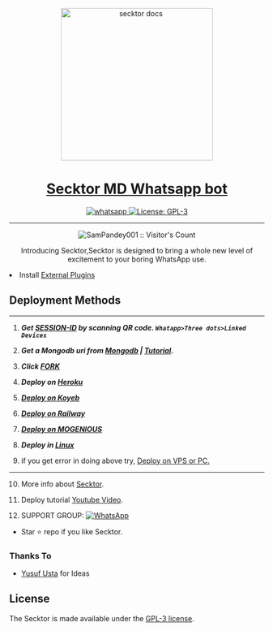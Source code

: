   <p align="center">  
  <a href="https://citel.vercel.app/">
    <img alt="secktor docs" height="300" src="https://secktorbot.onrender.com/main.jpg">
    <h1 align="center">Secktor MD Whatsapp bot</h1>
  </a>
</p>
   
<p align="center">

  <a aria-label="Join our chats" href="https://chat.whatsapp.com/Fo5bT3lQSF53NfJp0u9BqJ" target="_blank">
    <img alt="whatsapp" src="https://img.shields.io/badge/Join Group-25D366?style=for-the-badge&logo=whatsapp&logoColor=white" />
  </a>
 
  <a aria-label="Secktor is free to use" href="https://github.com/asrher/akidasek/blob/main/LICENCE" target="_blank">
    <img alt="License: GPL-3" src="https://badges.frapsoft.com/os/gpl/gpl.png?v=103)](https://opensource.org/licenses/GPL-3.0/" target="_blank" />
  </a>
</p>


---

<p align="center"><img src="https://profile-counter.glitch.me/{SamPandey001}/count.svg" alt="SamPandey001 :: Visitor's Count" /></p>

  <p align="center"> Introducing Secktor,Secktor is designed to bring a whole new level of excitement to your boring WhatsApp use. </p
 
- Install [External Plugins](https://github.com/SamPandey001/Secktor-Plugins)
## Deployment Methods
---
1. ***Get [SESSION-ID](https://secktorbot.onrender.com/) by scanning QR code. `Whatapp>Three dots>Linked Devices`***
2.  ***Get a Mongodb uri from [Mongodb](https://github.com/asrher/akidasek/wiki/Mongodb-URI) | [Tutorial](https://www.youtube.com/watch?v=WWrpBCBlyuo).***
3.  ***Click [FORK](https://github.com/asrher/akidasek/fork)***
4.  ***Deploy on [Heroku](https://heroku.com/deploy?template=https://github.com/asrher/edith.git)***

5. ***[Deploy on Koyeb](https://app.koyeb.com/apps/deploy?type=git&repository=github.com/asrher/random_bot&Branch=main&env%5BSESSION_ID%5D&env%5BOWNER_NUMBER%5D&env%5BMONGODB_URI%5D&&env%5BOWNER_NAME%5D&env%5BKOYEB_API%5D&env%5BPREFIX%5D=.&env%5BTHUMB_IMAGE%5D=https://i.imgur.com/b9Dv5vo_d.webp?maxwidth=640&shape=thumb&fidelity=medium&env%5Bemail%5D=%D9%85%D8%A7%D9%81%D9%8A&env%5Bglobal_url%5D=instagram.com&env%5BFAKE_COUNTRY_CODE%5D=92&env%5BREAD_MESSAGE%5D=false&env%5BDISABLE_PM%5D=false&env%5BWORKTYPE%5D=public&env%5BTHEME%5D=JEJE&env%5BPACK_INFO%5D=CR7%F0%9F%92%99;bot&name=jejebot&env%5BKOYEB_NAME%5D=jejebot&env%5BANTILINK_VALUES%5D=chat.whatsapp.com&env%5BPORT%5D=8000)***

6.  ***[Deploy on Railway](https://secktorbot.onrender.com/railway)***
7. ***[Deploy on MOGENIOUS](https://github.com/asrher/akidasek/wiki/Deploy-on-MOGENIOUS)***
  
8. ***Deploy in [Linux](https://github.com/SamPandey001/Secktor-Deploy#deploy-in-any-shell-including-termux)***

9. if you get error in doing above try, [Deploy on VPS or PC.](https://github.com/asrher/akidasek/blob/main/deploy-on-vps.md)
---
10. More info about [Secktor](https://secktorbot.onrender.com/).
11. Deploy tutorial [Youtube Video](https://secktorbot.onrender.com/youtube).

12. SUPPORT GROUP: <a href="https://chat.whatsapp.com/Fo5bT3lQSF53NfJp0u9BqJ"><img alt="WhatsApp" src="https://camo.githubusercontent.com/2157131829ac512183ee8f8b6c6f803688a4cc66a2e686602844e80478401a7c/68747470733a2f2f696d672e736869656c64732e696f2f62616467652f4a6f696e2047726f75702d3235443336363f7374796c653d666f722d7468652d6261646765266c6f676f3d7768617473617070266c6f676f436f6c6f723d7768697465"/></a>

- Star ⭐ repo if you like Secktor.
### Thanks To

- [Yusuf Usta](https://github.com/yusufusta) for Ideas

## License

The Secktor is made available under the [GPL-3 license](https://github.com/asrher/akidasek/blob/main/LICENCE). 
